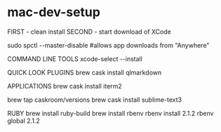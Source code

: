# mac-dev-setup

FIRST - clean install
SECOND - start download of XCode

sudo spctl --master-disable #allows app downloads from "Anywhere"

COMMAND LINE TOOLS
xcode-select --install

QUICK LOOK PLUGINS
brew cask install qlmarkdown

APPLICATIONS
brew cask install iterm2

brew tap caskroom/versions
brew cask install sublime-text3

RUBY
brew install ruby-build
brew install rbenv
rbenv install 2.1.2
rbenv global 2.1.2

